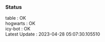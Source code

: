 ### Status


table : OK  
hogwarts : OK  
icy-bot : OK  
Latest Update : 2023-04-28 05:07:30.105510
